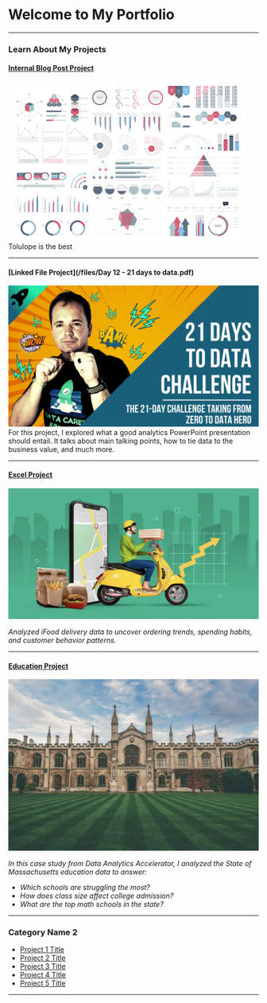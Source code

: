 # Welcome to My Portfolio

---

### Learn About My Projects

#### [Internal Blog Post Project](/bank)
<img src="images/dummy_thumbnail.jpg?raw=true"/>
Tolulope is the best

---
#### [Linked File Project](/files/Day 12 - 21 days to data.pdf)
<img src="images/21 Days To Data Challenge.png?raw=true"/>
For this project, I explored what a good analytics PowerPoint presentation should entail. It talks about main talking points, how to tie data to the business value, and much more. 

---
#### [Excel Project](https://www.linkedin.com/pulse/whats-dinner-data-tells-us-whos-ordering-how-much-theyre-risam-e7tqe/?trackingId=lT41enwgQQuUZ6s3Fxl4TQ%3D%3D)

[![Data Tells Us Who’s Ordering and How Much They’re Spending on iFood](Food%20Delivery.jpeg)](https://www.linkedin.com/pulse/whats-dinner-data-tells-us-whos-ordering-how-much-theyre-risam-e7tqe/?trackingId=lT41enwgQQuUZ6s3Fxl4TQ%3D%3D)  

*Analyzed iFood delivery data to uncover ordering trends, spending habits, and customer behavior patterns.*




---
#### [Education Project](https://www.loom.com/share/81f8fb73ad2142da92dfdbf64c02f916)

[![Massachusetts Education Data Analysis](images/Image.jpeg)](https://www.loom.com/share/81f8fb73ad2142da92dfdbf64c02f916)  

*In this case study from Data Analytics Accelerator, I analyzed the State of Massachusetts education data to answer:*  
- *Which schools are struggling the most?*  
- *How does class size affect college admission?*  
- *What are the top math schools in the state?*

---

### Category Name 2

- [Project 1 Title](http://example.com/)
- [Project 2 Title](http://example.com/)
- [Project 3 Title](http://example.com/)
- [Project 4 Title](http://example.com/)
- [Project 5 Title](http://example.com/)

---




